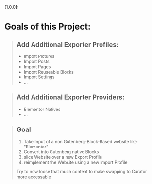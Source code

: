 

[1.0.0]:

# Goals of this Project:

> ## <strong> Add Additional Exporter Profiles: </strong>
>
> <ul style="font-size:14px">
>    <li> Import Pictures </li>
>    <li> Import Posts </li>
>    <li> Import Pages </li>
>    <li> Import Reuseable Blocks </li>
>    <li> Import Settings </li>
>    <li> ...</li> 
> </ul>

> ## <strong> Add Additional Exporter Providers: </strong>
>
> <ul style="font-size:14px">
>    <li> Elementor Natives</li>
>    <li> ...</li>
> </ul>

> ## <strong> Goal </strong>
>
> <ol>
>   <li> Take Input of a non Gutenberg-Block-Based website like "Elementor" </li>
>   <li> Convert into Gutenberg native Blocks </li>
>   <li> slice Website over a new Export Profile </li>
>   <li> reimplement the Website using a new Import Profile </li>
> </ol>
>
> Try to now loose that much content to make swapping to Curator more accessable
